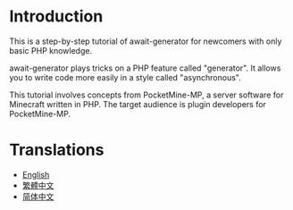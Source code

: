 # Introduction

This is a step-by-step tutorial of await-generator
for newcomers with only basic PHP knowledge.

await-generator plays tricks on a PHP feature called "generator".
It allows you to write code more easily in a style called "asynchronous".

This tutorial involves concepts from PocketMine-MP,
a server software for Minecraft written in PHP.
The target audience is plugin developers for PocketMine-MP.

# Translations
- [English](/await-generator/master/)
- [繁體中文](/await-generator/master/)
- [简体中文](/await-generator/master/)